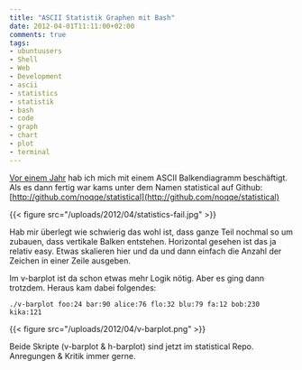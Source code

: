 ```yaml
---
title: "ASCII Statistik Graphen mit Bash"
date: 2012-04-01T11:11:00+02:00
comments: true
tags:
- ubuntuusers
- Shell
- Web
- Development
- ascii
- statistics
- statistik
- bash
- code
- graph
- chart
- plot
- terminal
---
```


[Vor einem Jahr](/blog/2011/04/14/statistical-statistiken-visualisieren-im-terminal/)
hab ich mich mit einem ASCII Balkendiagramm beschäftigt. Als es dann fertig war
kams unter dem Namen statistical auf Github:
[http://github.com/noqqe/statistical](http://github.com/noqqe/statistical)

{{< figure src="/uploads/2012/04/statistics-fail.jpg" >}}

Hab mir überlegt wie schwierig das wohl ist, dass ganze Teil nochmal so
um zubauen, dass vertikale Balken entstehen. Horizontal gesehen ist das ja
relativ easy. Etwas skalieren hier und da und dann einfach die Anzahl der
Zeichen in einer Zeile ausgeben.

Im v-barplot ist da schon etwas mehr Logik nötig. Aber es ging dann trotzdem. Heraus kam dabei folgendes:

    ./v-barplot foo:24 bar:90 alice:76 flo:32 blu:79 fa:12 bob:230 kika:121

{{< figure src="/uploads/2012/04/v-barplot.png" >}}

Beide Skripte (v-barplot & h-barplot) sind jetzt im statistical Repo. Anregungen
& Kritik immer gerne.
